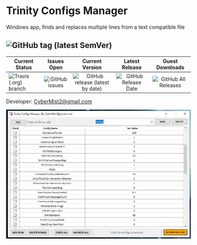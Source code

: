 # Trinity Configs Manager
Windows app, finds and replaces multiple lines from a text compatible file

## ![GitHub tag (latest SemVer)](https://img.shields.io/github/v/tag/CyberMist2/TrinityConfigsManager?color=lime&label=LFAR)
| Current Status | Issues Open | Current Version | Latest Release | Guest Downloads |
| ------------- |:-------------:|:-------------:|:-------------:|:-------------:|
| ![Travis (.org) branch](https://img.shields.io/travis/CyberMist2/TrinityConfigsManager/master?color=lime) | ![GitHub issues](https://img.shields.io/github/issues-raw/CyberMist2/TrinityConfigsManager) | ![GitHub release (latest by date)](https://img.shields.io/github/v/release/CyberMist2/TrinityConfigsManager?label=Version) | ![GitHub Release Date](https://img.shields.io/github/release-date/CyberMist2/TrinityConfigsManager?label=Latest%20Release&logo=travis) | ![GitHub All Releases](https://img.shields.io/github/downloads/CyberMist2/TrinityConfigsManager/total?label=Total%20Downloads) |

Developer: CyberMist2@gmail.com

![LFAR APP](screenshot.jpg)
